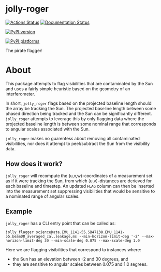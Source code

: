 # jolly-roger

[![Actions Status][actions-badge]][actions-link]
[![Documentation Status][rtd-badge]][rtd-link]

[![PyPI version][pypi-version]][pypi-link]
<!-- [![Conda-Forge][conda-badge]][conda-link] -->
[![PyPI platforms][pypi-platforms]][pypi-link]

<!-- [![GitHub Discussion][github-discussions-badge]][github-discussions-link] -->

<!-- SPHINX-START -->

<!-- prettier-ignore-start -->
[actions-badge]:            https://github.com/flint-crew/jolly-roger/workflows/CI/badge.svg
[actions-link]:             https://github.com/flint-crew/jolly-roger/actions
[conda-badge]:              https://img.shields.io/conda/vn/conda-forge/jolly-roger
[conda-link]:               https://github.com/conda-forge/jolly-roger-feedstock
[github-discussions-badge]: https://img.shields.io/static/v1?label=Discussions&message=Ask&color=blue&logo=github
[github-discussions-link]:  https://github.com/flint-crew/jolly-roger/discussions
[pypi-link]:                https://pypi.org/project/jolly-roger/
[pypi-platforms]:           https://img.shields.io/pypi/pyversions/jolly-roger
[pypi-version]:             https://img.shields.io/pypi/v/jolly-roger
[rtd-badge]:                https://readthedocs.org/projects/jolly-roger/badge/?version=latest
[rtd-link]:                 https://jolly-roger.readthedocs.io/en/latest/?badge=latest

<!-- prettier-ignore-end -->

The pirate flagger!

# About

This package attempts to flag visibilities that are contaminated by the Sun and uses a fairly simple heuristic based on the geometry of an interferometer.

In short, `jolly_roger` flags based on the projected baseline length should the array be tracking the Sun. The projected baseline length between some phased direction being tracked and the Sun can be significantly different. `jolly_roger` attempts to leverage this by only flagging data where the projected baseline length is between some nominal range that corresponds to angular scales associated with the Sun.

`jolly_roger` makes no guarentess about removing all contaminated visibilities, nor does it attempt to peel/subtract the Sun from the visibility data.

## How does it work?

`jolly_roger` will recompute the (u,v,w)-coordinates of a measurement set as if it were tracking the Sun, from which (u,v)-distances are derieved for each baseline and timestep. An updated `FLAG` column can then be inserted into the measurement set suppressing visibilities that would be sensitive to a nominated range of angular scales.

## Example

`jolly_roger` has a CLI entry point that can be called as:

```
jolly_flagger scienceData.EMU_1141-55.SB47138.EMU_1141-55.beam00_averaged_cal.leakage.ms --min-horizon-limit-deg '-2' --max-horizon-limit-deg 30 --min-scale-deg 0.075 --max-scale-deg 1.0
```

Here we are flagging visibilities that correspond to instances where:
- the Sun has an elevation between -2 and 30 degrees, and
- they are sensitive to angular scales between 0.075 and 1.0 segrees.
